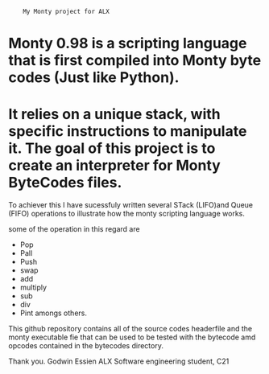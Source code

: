 		My Monty project for ALX

# Monty 0.98 is a scripting language that is first compiled into Monty byte codes (Just like Python). 
# It relies on a unique stack, with specific instructions to manipulate it. The goal of this project is to create an interpreter for Monty ByteCodes files.

To achiever this I have sucessfuly written several  STack (LIFO)and Queue (FIFO) operations to illustrate how the monty scripting language works.

some of the operation  in this regard are 
 - Pop
 - Pall
 - Push
 - swap
 - add
 - multiply
 - sub
 - div 
 - Pint amongs others.

This github repository contains all of the source codes headerfile and the monty executable fie that can be 
used to be tested with the bytecode amd opcodes contained in the bytecodes directory.

Thank you.
Godwin Essien
ALX Software engineering student, C21
